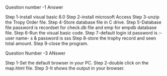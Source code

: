 Question number -1 Answer

Step 1-install visual basic 6.0
Step 2-install microsoft Access
Step 3-unzip the Tropy Order file.
Step 4-Store database file in C drive.
Step 5-Database file password is recordset for check.db file and emp for empdb database file.
Step 6-Run the visual basic code.
Step 7-default login id password is :- user name- s & password is sss
Step 8-store the trophy record and seen total amount.
Step 9-close the program.



Question Number -3 ANswer

Step 1-Set the default browser in your PC.
Step 2-double click on the map.html file.
Step 3-It shows the output in your browser.



